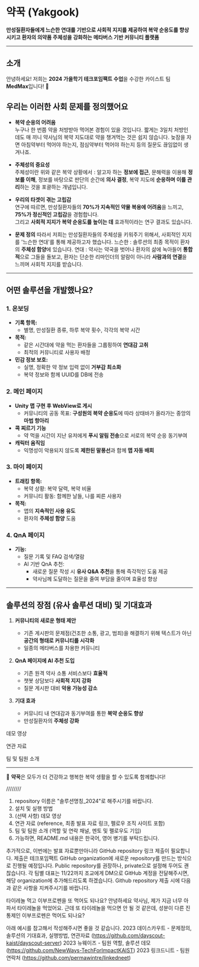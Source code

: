 # 약꾹 (Yakgook)

**만성질환자들에게 느슨한 연대를 기반으로 사회적 지지를 제공하여 복약 순응도를 향상시키고 환자의 의약품 주체성을 강화하는 메타버스 기반 커뮤니티 플랫폼**

---
## 소개

안녕하세요! 저희는 **2024 가을학기 테크포임팩트 수업**을 수강한 카이스트 팀 **MedMax**입니다! 🎉


## 우리는 이러한 사회 문제를 정의했어요

- **복약 순응의 어려움**  
  누구나 한 번쯤 약을 처방받아 먹어본 경험이 있을 것입니다. 짧게는 3일치 처방인데도 매 끼니 약사님의 복약 지도대로 약을 챙겨먹는 것은 쉽지 않습니다.
  늦잠을 자면 아침약부터 먹어야 하는지, 점심약부터 먹어야 하는지 등의 질문도 끊임없이 생겨나죠.

- **주체성의 중요성**  
  주체성이란 위와 같은 복약 상황에서 : 알고자 하는 **정보에 접근**, 문해력을 이용해 **정보를 이해**, 정보를 바탕으로 판단의 순간에 **의사 결정**, 복약 지도에 **순응하며 이를 관리**하는 것을 포괄하는 개념입니다.

- **우리의 타겟이 겪는 고립감**  
  연구에 따르면, 만성질환자들의 **70%가 지속적인 약물 복용에 어려움**을 느끼고, **75%가 정신적인 고립감**을 경험합니다.  
  그리고 **사회적 지지가 복약 순응도를 높이는 데** 효과적이라는 연구 결과도 있습니다.

- **문제 정의**
  따라서 저희는 만성질환자들의 주체성을 키워주기 위해서, 사회적인 지지를 '느슨한 연대'를 통해 제공하고자 했습니다.
  느슨한 : 솔루션의 최종 목적이 환자의 **주체성 함양**에 있습니다.
  연대 : 약사는 약국을 벗어나 환자의 삶에 녹아들어 **통합적**으로 그들을 돌보고, 환자는 단순한 리마인더의 알람이 아니라 **사람과의 연결**을 느끼며 사회적 지지를 받습니다.

---

## 어떤 솔루션을 개발했나요?
### 1. **온보딩**
- **기록 항목:**  
  - 별명, 만성질환 종류, 하루 복약 횟수, 각각의 복약 시간  
- **목적:**  
  - 같은 시간대에 약을 먹는 환자들을 그룹핑하여 **연대감 고취**
  - 최적의 커뮤니티로 사용자 배정
- **민감 정보 보호:**
  - 실명, 정확한 약 정보 입력 없이 **거부감 최소화**  
  - 복약 정보와 함께 UUID를 DB에 전송  

### 2. **메인 페이지**
- **Unity 맵 구현 후 WebView로 게시**  
  - 커뮤니티의 공동 목표: **구성원의 복약 순응도**에 따라 상태바가 올라가는 중앙의 **마법 항아리**  
- **콕 찌르기 기능**  
  - 약 먹을 시간이 지난 유저에게 **푸시 알림 전송**으로 서로의 복약 순응 동기부여  
- **캐릭터 움직임**  
  - 익명성이 악용되지 않도록 **제한된 말풍선**과 함께 **맵 자동 배회**
 
### 3. **마이 페이지**
- **트래킹 항목:**  
  - 복약 상황: 복약 달력, 복약 비율  
  - 커뮤니티 활동: 함께한 날들, 나를 찌른 사용자  
- **목적:**  
  - 앱의 **지속적인 사용 유도**  
  - 환자의 **주체성 함양** 도움

### 4. **QnA 페이지**
- **기능:**  
  - 질문 기록 및 FAQ 검색/열람
  - AI 기반 QnA 추천:  
    - 새로운 질문 작성 시 **유사 Q&A 추천**을 통해 즉각적인 도움 제공  
    - 약사님께 도달하는 질문을 줄여 부담을 줄이며 효율성 향상

---

## 솔루션의 장점 (유사 솔루션 대비) 및 기대효과

1. **커뮤니티의 새로운 형태 제안**  
   - 기존 게시판의 문제점(건조한 소통, 광고, 범죄)을 해결하기 위해 텍스트가 아닌 **공간의 형태로 커뮤니티를 시각화**
   - 일종의 메타버스를 차용한 커뮤니티

2. **QnA 페이지에 AI 추천 도입**
   - 기존 원격 약사 소통 서비스보다 **효율적**  
   - 챗봇 상담보다 **사회적 지지 강화**  
   - 질문 게시판 대비 **악용 가능성 감소**  

3. **기대 효과**  
   - 커뮤니티 내 연대감과 동기부여를 통한 **복약 순응도 향상**  
   - 만성질환자의 **주체성 강화**


데모 영상

연관 자료

팀 및 팀원 소개


---

🎉 **약꾹**은 모두가 더 건강하고 행복한 복약 생활을 할 수 있도록 함께합니다!

////////


1. repository 이름은 "솔루션명칭_2024"로 해주시기를 바랍니다.
7. 설치 및 실행 방법
8. (선택 사항) 데모 영상
9. 연관 자료 (reference, 최종 발표 자료 링크, 펠로우 조직 사이트 포함)
10. 팀 및 팀원 소개 (역할 및 연락 채널, 멘토 및 펠로우도 기입)
11. 가능하면, README.md 내용은 한국어, 영어 병기를 부탁드립니다.

추가적으로, 이번에는 발표 자료뿐만아니라 GitHub repository 링크 제출이 필요합니다. 제출은 테크포임팩트 GitHub organization에 새로운 repository를 만드는 방식으로 진행될 예정입니다. Public repository를 권장하나, private으로 설정해 두어도 괜찮습니다.
각 팀별 대표는 11/22까지 조교에게 DM으로 GitHub 계정을 전달해주시면, 해당 organization에 추가해드리도록 하겠습니다.
Github repository 제출 시에 다음과 같은 사항을 지켜주시기를 바랍니다.

타이레놀 먹고 이부프로펜을 또 먹어도 되나요?
안녕하세요 약사님, 제가 지금 너무 아파서 타이레놀을 먹었어요. 근데 또 타이레놀을 먹으면 안 될 것 같은데, 성분이 다른 진통제인 이부프로펜은 먹어도 되나요?

아래 예시를 참고해서 작성해주시면 좋을 것 같습니다.
2023 데이스카우트 - 문제정의, 솔루션의 기대효과, 실행방법, 연관자료 (https://github.com/dayscout-kaist/dayscout-server)
2023 뉴웨이즈 - 팀원 역할, 솔루션 데모 (https://github.com/NewWays-TechForImpactKAIST)
2023 링크드니트 - 팀원 연락처 (https://github.com/permawintre/linkedneet)

